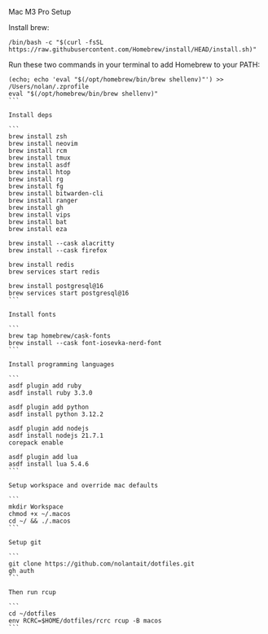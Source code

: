 Mac M3 Pro Setup

Install brew:

```
/bin/bash -c "$(curl -fsSL https://raw.githubusercontent.com/Homebrew/install/HEAD/install.sh)"
```

Run these two commands in your terminal to add Homebrew to your PATH:

````
(echo; echo 'eval "$(/opt/homebrew/bin/brew shellenv)"') >> /Users/nolan/.zprofile
eval "$(/opt/homebrew/bin/brew shellenv)"
```

Install deps

```
brew install zsh
brew install neovim
brew install rcm
brew install tmux
brew install asdf
brew install htop
brew install rg
brew install fg
brew install bitwarden-cli
brew install ranger
brew install gh
brew install vips
brew install bat
brew install eza

brew install --cask alacritty
brew install --cask firefox

brew install redis
brew services start redis

brew install postgresql@16
brew services start postgresql@16
```

Install fonts

```
brew tap homebrew/cask-fonts
brew install --cask font-iosevka-nerd-font
```

Install programming languages

```
asdf plugin add ruby
asdf install ruby 3.3.0

asdf plugin add python
asdf install python 3.12.2

asdf plugin add nodejs
asdf install nodejs 21.7.1
corepack enable

asdf plugin add lua
asdf install lua 5.4.6
```

Setup workspace and override mac defaults

```
mkdir Workspace
chmod +x ~/.macos
cd ~/ && ./.macos
```

Setup git

```
git clone https://github.com/nolantait/dotfiles.git
gh auth
```

Then run rcup

```
cd ~/dotfiles
env RCRC=$HOME/dotfiles/rcrc rcup -B macos
```
